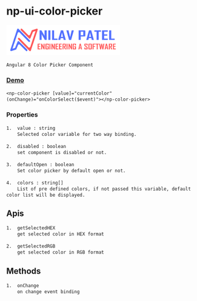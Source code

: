 # np-ui-color-picker

<img src="https://raw.githubusercontent.com/NilavPatel/np-ui-data-grid-package/master/src/assets/images/logo-large.png" width="300" height="80">

````
Angular 8 Color Picker Component
````

### [Demo](https://stackblitz.com/edit/np-ui-color-picker)

````
<np-color-picker [value]="currentColor" (onChange)="onColorSelect($event)"></np-color-picker>
````

### Properties
````
1.  value : string
    Selected color variable for two way binding.

2.  disabled : boolean
    set component is disabled or not.

3.  defaultOpen : boolean
    Set color picker by default open or not. 

4.  colors : string[]
    List of pre defined colors, if not passed this variable, default color list will be displayed.
````

## Apis
````
1.  getSelectedHEX
    get selected color in HEX format

2.  getSelectedRGB
    get selected color in RGB format
````

## Methods
````
1.  onChange
    on change event binding
````